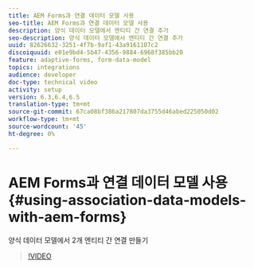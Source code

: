```yaml
---
title: AEM Forms과 연결 데이터 모델 사용
seo-title: AEM Forms과 연결 데이터 모델 사용
description: 양식 데이터 모델에서 엔티티 간 연결 추가
seo-description: 양식 데이터 모델에서 엔티티 간 연결 추가
uuid: 82626632-3251-4f7b-9af1-43a9161107c2
discoiquuid: e01e9bd4-5b47-4356-9884-6968f385bb20
feature: adaptive-forms, form-data-model
topics: integrations
audience: developer
doc-type: technical video
activity: setup
version: 6.3,6.4,6.5
translation-type: tm+mt
source-git-commit: 67ca08bf386a217807da3755d46abed225050d02
workflow-type: tm+mt
source-wordcount: '45'
ht-degree: 0%

---
```



# AEM Forms과 연결 데이터 모델 사용{#using-association-data-models-with-aem-forms}

양식 데이터 모델에서 2개 엔티티 간 연결 만들기

>[!VIDEO](https://video.tv.adobe.com/v/17737/?quality=9&learn=on)

